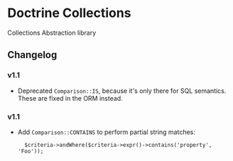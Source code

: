 # Doctrine Collections

Collections Abstraction library

## Changelog

### v1.1

* Deprecated ``Comparison::IS``, because it's only there for SQL semantics.
  These are fixed in the ORM instead.

### v1.1

* Add ``Comparison::CONTAINS`` to perform partial string matches:

        $criteria->andWhere($criteria->expr()->contains('property', 'Foo'));
